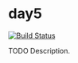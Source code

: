 # day5

[![Build Status](https://travis-ci.org/githubuser/day5.png)](https://travis-ci.org/githubuser/day5)

TODO Description.
